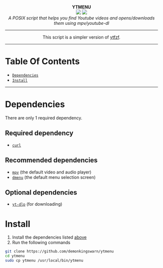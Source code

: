 <p align="center">
<b>YTMENU</b>
</br>
<a href="https://github.com/demonkingswarn/ytmenu/stargazers"><img src="https://img.shields.io/github/stars/demonkingswarn/ytmenu?color=orange&logo=github&style=flat-square"></a>
	<a href="https://github.com/demonkingswarn/ytmenu/graphs/contributors"><img src="https://img.shields.io/github/contributors/demonkingswarn/ytmenu?style=flat-square"></a>
<br>
 <i>A POSIX script that helps you find Youtube videos and opens/downloads them using mpv/youtube-dl</i>
 <hr>
 </p>
<p align="center">
This script is a simpler version of <a href="https://github.com/pystardust/ytfzf">ytfzf</a>.

---

# Table Of Contents

* [`Dependencies`](#Dependencies)
* [`Install`](#Install)

---

# Dependencies

There are only 1 required dependency.

## Required dependency

* [`curl`](https://github.com/curl/curl)

## Recommended dependencies

* [`mpv`](https://github.com/mpv-player/mpv) (the default video and audio player)
* [`dmenu`](https://tools.suckless.org/dmenu) (the default menu selection screen)

## Optional dependencies

* [`yt-dlp`](https://github.com/yt-dlp/yt-dlp) (for downloading)

# Install

1. Install the dependencies listed [above](#Dependencies)
2. Run the following commands
```sh
git clone https://github.com/demonkingswarn/ytmenu
cd ytmenu
sudo cp ytmenu /usr/local/bin/ytmenu
```
